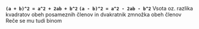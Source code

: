 **`(a + b)^2 = a^2 + 2ab + b^2`**
**`(a - b)^2 = a^2 - 2ab - b^2`**
Vsota oz. razlika kvadratov obeh posameznih členov in dvakratnik zmnožka obeh členov
Reče se mu tudi binom
